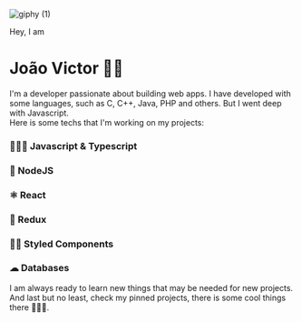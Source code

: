 ![giphy (1)](https://user-images.githubusercontent.com/29873725/99855768-4f2deb00-2b66-11eb-8caf-66b4386a8d7e.gif)

Hey, I am
# João Victor 👋🏽

 I'm a developer passionate about building web apps. I have developed with some languages, such as C, C++, Java, PHP and others. But I went deep with Javascript.\
 Here is some techs that I'm working on my projects:
### 👨🏽‍💻 Javascript & Typescript
### 🧐 NodeJS
### ⚛ React
### 🔳 Redux
### 💅🏻 Styled Components
### ☁ Databases

 I am always ready to learn new things that may be needed for new projects. \
 And last but no least, check my pinned projects, there is some cool things there 🙋🏽‍♂️.
